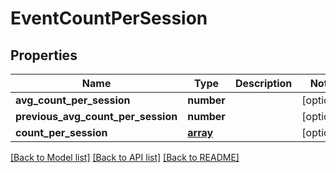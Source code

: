 # EventCountPerSession

## Properties
Name | Type | Description | Notes
------------ | ------------- | ------------- | -------------
**avg_count_per_session** | **number** |  | [optional] 
**previous_avg_count_per_session** | **number** |  | [optional] 
**count_per_session** | [**array**](.md) |  | [optional] 

[[Back to Model list]](../README.md#documentation-for-models) [[Back to API list]](../README.md#documentation-for-api-endpoints) [[Back to README]](../README.md)

